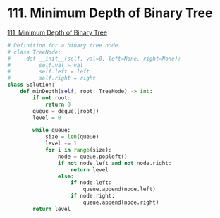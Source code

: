 # 111. Minimum Depth of Binary Tree

[111. Minimum Depth of Binary Tree](https://leetcode.com/problems/minimum-depth-of-binary-tree/)

```python
# Definition for a binary tree node.
# class TreeNode:
#     def __init__(self, val=0, left=None, right=None):
#         self.val = val
#         self.left = left
#         self.right = right
class Solution:
    def minDepth(self, root: TreeNode) -> int:
        if not root:
            return 0
        queue = deque([root])
        level = 0

        while queue:
            size = len(queue)
            level += 1
            for i in range(size):
                node = queue.popleft()
                if not node.left and not node.right:
                    return level
                else:
                    if node.left:
                        queue.append(node.left)
                    if node.right:
                        queue.append(node.right)
        return level
```

